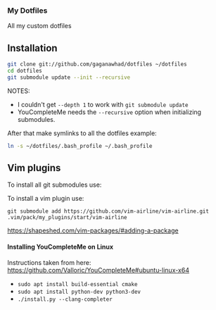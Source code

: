 ### My Dotfiles

All my custom dotfiles

Installation
------------

``` bash
git clone git://github.com/gaganawhad/dotfiles ~/dotfiles
cd dotfiles
git submodule update --init --recursive
```

NOTES: 
  - I couldn't get `--depth 1` to work with `git submodule update`
  - YouCompleteMe needs the `--recursive` option when initializing submodules.

After that make symlinks to all the dotfiles example: 

``` bash
ln -s ~/dotfiles/.bash_profile ~/.bash_profile
```

Vim plugins
------------

To install all git submodules use:

To install a vim plugin use:

`git submodule add https://github.com/vim-airline/vim-airline.git .vim/pack/my_plugins/start/vim-airline`

https://shapeshed.com/vim-packages/#adding-a-package


#### Installing YouCompleteMe on Linux
  Instructions taken from here: https://github.com/Valloric/YouCompleteMe#ubuntu-linux-x64
  - `sudo apt install build-essential cmake`
  - `sudo apt install python-dev python3-dev`
  - `./install.py --clang-completer`
  
  
  


